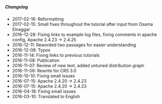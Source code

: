 ##### Changelog

* 2017-02-16: Reformatting
* 2017-02-15: Small fixes throughout the tutorial after input from Osama Elnaggar
* 2016-12-28: Fixing links to example log files, fixing comments in apache config, Apache 2.4.23 -> 2.4.25
* 2016-12-11: Reworded two passages for easier understanding
* 2016-12-08: Typos
* 2016-11-14: Fixing links to previous tutorials
* 2016-11-08: Publication
* 2016-11-07: Review of new text, added untuned distribution graph
* 2016-11-06: Rewrite for CRS 3.0
* 2016-10-10: Fixing small issues
* 2016-07-15: Apache 2.4.20 -> 2.4.23
* 2016-07-15: Apache 2.4.20 -> 2.4.23
* 2016-04-18: Fixing small issues
* 2016-03-10: Translated to English

